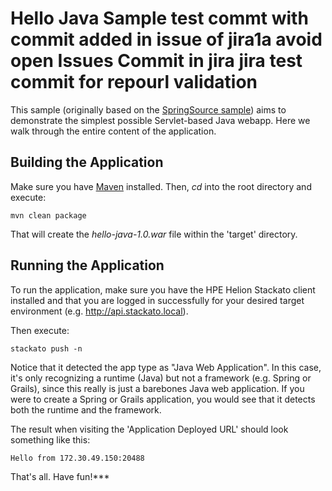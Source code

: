 Hello Java Sample test commt with commit added in issue of jira1a
avoid open Issues Commit in jira
jira test commit for repourl validation
=================

This sample (originally based on the [SpringSource sample](https://github.com/SpringSource/cloudfoundry-samples/tree/master/hello-java)) aims to demonstrate the simplest possible Servlet-based Java webapp. Here we walk through the entire content of the application.


Building the Application
------------------------

Make sure you have [Maven](http://maven.apache.org/ "Maven") installed.
Then, *cd* into the root directory and execute:

	mvn clean package

That will create the *hello-java-1.0.war* file within the 'target' directory.

Running the Application
-----------------------

To run the application, make sure you have the HPE Helion Stackato client installed and that you are logged in successfully for your desired target environment (e.g. http://api.stackato.local).

Then execute:

	stackato push -n 

Notice that it detected the app type as "Java Web Application". In this case, it's only recognizing a runtime (Java)
but not a framework (e.g. Spring or Grails), since this really is just a barebones Java web application. If you were
to create a Spring or Grails application, you would see that it detects both the runtime and the framework.

The result when visiting the 'Application Deployed URL' should look something like this:

	Hello from 172.30.49.150:20488

That's all. Have fun!***
